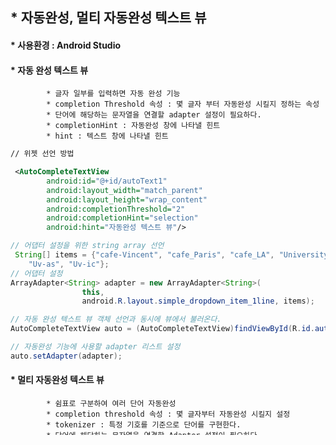 ## * 자동완성, 멀티 자동완성 텍스트 뷰   
#### * 사용환경 : Android Studio   

#### * 자동 완성 텍스트 뷰   
			* 글자 일부를 입력하면 자동 완성 기능   
			* completion Threshold 속성 : 몇 글자 부터 자동완성 시킬지 정하는 속성   
			* 단어에 해당하는 문자열을 연결할 adapter 설정이 필요하다.   
			* completionHint : 자동완성 창에 나타낼 힌트   
			* hint : 텍스트 창에 나타낼 힌트   

```xml
// 위젯 선언 방법   

 <AutoCompleteTextView
        android:id="@+id/autoText1"
        android:layout_width="match_parent"
        android:layout_height="wrap_content"
        android:completionThreshold="2"
        android:completionHint="selection"
        android:hint="자동완성 텍스트 뷰"/>
```   

```java
// 어댑터 설정을 위한 string array 선언 
 String[] items = {"cafe-Vincent", "cafe_Paris", "cafe_LA", "University-sh",
    "Uv-as", "Uv-ic"};
// 어댑터 설정 
ArrayAdapter<String> adapter = new ArrayAdapter<String>(
                this,
                android.R.layout.simple_dropdown_item_1line, items);

// 자동 완성 텍스트 뷰 객체 선언과 동시에 뷰에서 불러온다.
AutoCompleteTextView auto = (AutoCompleteTextView)findViewById(R.id.autoText1);

// 자동완성 기능에 사용할 adapter 리스트 설정  
auto.setAdapter(adapter);
```   

#### * 멀티 자동완성 텍스트 뷰   
			* 쉼표로 구분하여 여러 단어 자동완성   
			* completion threshold 속성 : 몇 글자부터 자동완성 시킬지 설정   
			* tokenizer : 특정 기호를 기준으로 단어를 구현한다.   
			* 단어에 해당하는 문자열을 연결할 Adapter 설정이 필요하다.   
			* completionHint : 자동완성 창에 나타낼 힌트 텍스트 지정   
			* hint : 텍스트 뷰에 나타낼 텍스트 지정   

```xml
 <MultiAutoCompleteTextView
        android:id="@+id/multiText1"
        android:layout_width="match_parent"
        android:layout_height="wrap_content"
        android:hint="멀티 자동완선 텍스트 뷰"
        android:completionHint="selection"
        android:completionThreshold="2"
        />
```   

```java
MultiAutoCompleteTextView multi = (MultiAutoCompleteTextView)findViewById(R.id.multiText1);
 // tocknizer를 설정해야함, 콤마를 기준으로 토큰을 만든다.
MultiAutoCompleteTextView.CommaTokenizer tocken = new MultiAutoCompleteTextView.CommaTokenizer();
multi.setAdapter(adapter);
// 각 토큰에 대해서는 어댑터가 제공하는 string array 값과 비교해서
// 자동완성 기능을 해줄 수 있는 리스트를 뽑아서 사용자에게 보여준다.
multi.setTokenizer(tocken);
```